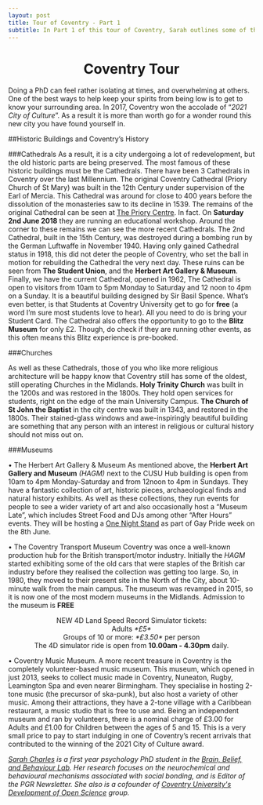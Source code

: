 ```yaml
---
layout: post
title: Tour of Coventry - Part 1
subtitle: In Part 1 of this tour of Coventry, Sarah outlines some of the best places to go to understand the History of Coventry.
---
```


<center> <h1> Coventry Tour </h1> </center>

Doing a PhD can feel rather isolating at times, and overwhelming at others. One of the best ways to help keep your spirits from being low is to get to know your surrounding area. In 2017, Coventry won the accolade of “*2021 City of Culture*”. As a result it is more than worth go for a wonder round this new city you have found yourself in.


##Historic Buildings and Coventry’s History

###Cathedrals
As a result, it is a city undergoing a lot of redevelopment, but the old historic parts are being preserved.
The most famous of these historic buildings must be the Cathedrals. There have been 3 Cathedrals in Coventry over the last Millennium. The original Coventry Cathedral (Priory Church of St Mary) was built in the 12th Century under supervision of the Earl of Mercia. This Cathedral was around for close to 400 years before the dissolution of the monasteries saw to its decline in 1539. The remains of the original Cathedral can be seen at [The Priory Centre](https://www.coventrypriory.co.uk/). In fact. On **Saturday 2nd June 2018** they are running an educational workshop.
Around the corner to these remains we can see the more recent Cathedrals. The 2nd Cathedral, built in the 15th Century, was destroyed during a bombing run by the German Luftwaffe in November 1940. Having only gained Cathedral status in 1918, this did not deter the people of Coventry, who set the ball in motion for rebuilding the Cathedral the very next day. These ruins can be seen from **The Student Union**, and the **Herbert Art Gallery & Museum**.
Finally, we have the current Cathedral, opened in 1962, The Cathedral is open to visitors from 10am to 5pm Monday to Saturday and 12 noon to 4pm on a Sunday. It is a beautiful building designed by Sir Basil Spence. What’s even better, is that Students at Coventry University get to go for **free** (a word I’m sure most students love to hear). All you need to do is bring your Student Card. The Cathedral also offers the opportunity to go to the **Blitz Museum** for only £2. Though, do check if they are running other events, as this often means this Blitz experience is pre-booked.

###Churches

As well as these Cathedrals, those of you who like more religious architecture will be happy know that Coventry still has some of the oldest, still operating Churches in the Midlands. **Holy Trinity Church** was built in the 1200s and was restored in the 1800s. They hold open services for students, right on the edge of the main University Campus.
**The Church of St John the Baptist** in the city centre was built in 1343, and restored in the 1800s. Their stained-glass windows and awe-inspiringly beautiful building are something that any person with an interest in religious or cultural history should not miss out on.

###Museums

•	The Herbert Art Gallery & Museum
As mentioned above, the **Herbert Art Gallery and Museum** *(HAGM)* next to the CUSU Hub building is open from 10am to 4pm Monday-Saturday and from 12noon to 4pm in Sundays. They have a fantastic collection of art, historic pieces, archaeological finds and natural history exhibits.  As well as these collections, they run events for people to see a wider variety of art and also occasionally host a “Museum Late”, which includes Street Food and DJs among other “After Hours” events. They will be hosting a [One Night Stand]( http://www.theherbert.org/whats_on/1288/a_one_night_stand_with_tricity_vogue) as part of Gay Pride week on the 8th June.

•	The Coventry Transport Museum
Coventry was once a well-known production hub for the British transport/motor industry. Initially the *HAGM* started exhibiting some of the old cars that were staples of the British car industry before they realised the collection was getting too large. So, in 1980, they moved to their present site in the North of the City, about 10-minute walk from the main campus. The museum was revamped in 2015, so it is now one of the most modern museums in the Midlands.
Admission to the museum is **FREE**

<center>
<p> NEW 4D Land Speed Record Simulator tickets:
<br> Adults <i>*£5*</i>
<br> Groups of 10 or more:  <i>*£3.50* </i> per person
<br> The 4D simulator ride is open from <b>10.00am - 4.30pm</b> daily.
</p>
</center>

•	Coventry Music Museum.
A more recent treasure in Coventry is the completely volunteer-based music museum. This museum, which opened in just 2013, seeks to collect music made in Coventry, Nuneaton, Rugby, Leamington Spa and even nearer Birmingham. They specialise in hosting 2-tone music (the precursor of ska-punk), but also host a variety of other music.
Among their attractions, they have a 2-tone village with a Caribbean restaurant, a music studio that is free to use and. Being an independent museum and ran by volunteers, there is a nominal charge of £3.00 for Adults and £1.00 for Children between the ages of 5 and 15. This is a very small price to pay to start indulging in one of Coventry’s recent arrivals that contributed to the winning of the 2021 City of Culture award.



*[Sarah Charles](https://pureportal.coventry.ac.uk/en/persons/sarah-jane-charles) is a first year psychology PhD student in the [Brain, Belief, and Behaviour Lab](http://www.coventry.ac.uk/research/areas-of-research/advances-in-behavioural-science/brain-belief-and-behaviour-research/). Her research focuses on the neurochemical and behavioural mechanisms associated with social bonding, and is Editor of the PGR Newsletter. She also is a cofounder of [Coventry University's Development of Open Science](https://www.facebook.com/groups/165435830724121/?ref=br_rs) group.*
